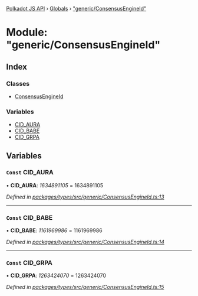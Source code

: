 [Polkadot JS API](../README.md) › [Globals](../globals.md) › ["generic/ConsensusEngineId"](_generic_consensusengineid_.md)

# Module: "generic/ConsensusEngineId"

## Index

### Classes

* [ConsensusEngineId](../classes/_generic_consensusengineid_.consensusengineid.md)

### Variables

* [CID_AURA](_generic_consensusengineid_.md#const-cid_aura)
* [CID_BABE](_generic_consensusengineid_.md#const-cid_babe)
* [CID_GRPA](_generic_consensusengineid_.md#const-cid_grpa)

## Variables

### `Const` CID_AURA

• **CID_AURA**: *1634891105* = 1634891105

*Defined in [packages/types/src/generic/ConsensusEngineId.ts:13](https://github.com/polkadot-js/api/blob/c82b85ef79/packages/types/src/generic/ConsensusEngineId.ts#L13)*

___

### `Const` CID_BABE

• **CID_BABE**: *1161969986* = 1161969986

*Defined in [packages/types/src/generic/ConsensusEngineId.ts:14](https://github.com/polkadot-js/api/blob/c82b85ef79/packages/types/src/generic/ConsensusEngineId.ts#L14)*

___

### `Const` CID_GRPA

• **CID_GRPA**: *1263424070* = 1263424070

*Defined in [packages/types/src/generic/ConsensusEngineId.ts:15](https://github.com/polkadot-js/api/blob/c82b85ef79/packages/types/src/generic/ConsensusEngineId.ts#L15)*
